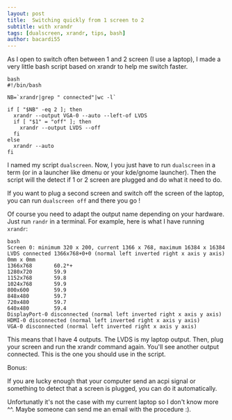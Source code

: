 ```yaml
---
layout: post
title:  Switching quickly from 1 screen to 2
subtitle: with xrandr
tags: [dualscreen, xrandr, tips, bash]
author: bacardi55
---
```


As I open to switch often between 1 and 2 screen (I use a laptop), I made a very little bash script based on xrandr to help me switch faster.

    bash
    #!/bin/bash

    NB=`xrandr|grep " connected"|wc -l`

    if [ "$NB" -eq 2 ]; then
      xrandr --output VGA-0 --auto --left-of LVDS
      if [ "$1" = "off" ]; then
        xrandr --output LVDS --off
      fi
    else
      xrandr --auto
    fi

I named my script `dualscreen`.
Now, I you just have to run `dualscreen` in a term (or in a launcher like dmenu or your kde/gnome launcher). Then the script will the detect if 1 or 2 screen are plugged and do what it need to do.

If you want to plug a second screen and switch off the screen of the laptop, you can run `dualscreen off` and there you go !

Of course you need to adapt the output name depending on your hardware. Just run `randr` in a terminal.
For example, here is what I have running `xrandr`:

    bash
    Screen 0: minimum 320 x 200, current 1366 x 768, maximum 16384 x 16384
    LVDS connected 1366x768+0+0 (normal left inverted right x axis y axis) 0mm x 0mm
    1366x768       60.2*+
    1280x720       59.9
    1152x768       59.8
    1024x768       59.9
    800x600        59.9
    848x480        59.7
    720x480        59.7
    640x480        59.4
    DisplayPort-0 disconnected (normal left inverted right x axis y axis)
    HDMI-0 disconnected (normal left inverted right x axis y axis)
    VGA-0 disconnected (normal left inverted right x axis y axis)

This means that I have 4 outputs. The LVDS is my laptop output. Then, plug your screen and run the xrandr command again.
You'll see another output connected. This is the one you should use in the script.


Bonus:

If you are lucky enough that your computer send an acpi signal or something to detect that a screen is plugged, you can do it automatically.

Unfortunatly it's not the case with my current laptop so I don't know more ^^. Maybe someone can send me an email with the procedure :).
